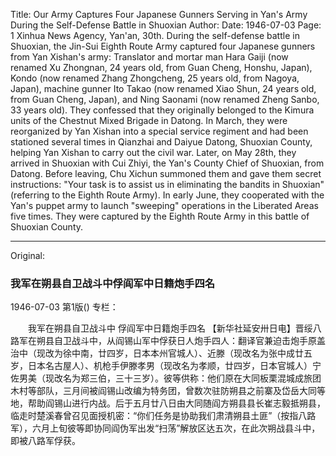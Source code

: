 Title: Our Army Captures Four Japanese Gunners Serving in Yan's Army During the Self-Defense Battle in Shuoxian
Author: 
Date: 1946-07-03
Page: 1
Xinhua News Agency, Yan'an, 30th. During the self-defense battle in Shuoxian, the Jin-Sui Eighth Route Army captured four Japanese gunners from Yan Xishan's army: Translator and mortar man Hara Gaiji (now renamed Xu Zhongnan, 24 years old, from Guan Cheng, Honshu, Japan), Kondo (now renamed Zhang Zhongcheng, 25 years old, from Nagoya, Japan), machine gunner Ito Takao (now renamed Xiao Shun, 24 years old, from Guan Cheng, Japan), and Ning Saonami (now renamed Zheng Sanbo, 33 years old). They confessed that they originally belonged to the Kimura units of the Chestnut Mixed Brigade in Datong. In March, they were reorganized by Yan Xishan into a special service regiment and had been stationed several times in Qianzhai and Daiyue Datong, Shuoxian County, helping Yan Xishan to carry out the civil war. Later, on May 28th, they arrived in Shuoxian with Cui Zhiyi, the Yan's County Chief of Shuoxian, from Datong. Before leaving, Chu Xichun summoned them and gave them secret instructions: "Your task is to assist us in eliminating the bandits in Shuoxian" (referring to the Eighth Route Army). In early June, they cooperated with the Yan's puppet army to launch "sweeping" operations in the Liberated Areas five times. They were captured by the Eighth Route Army in this battle of Shuoxian County.



<hr /> 

Original: 


### 我军在朔县自卫战斗中俘阎军中日籍炮手四名

1946-07-03
第1版()
专栏：

　　我军在朔县自卫战斗中
    俘阎军中日籍炮手四名
    【新华社延安卅日电】晋绥八路军在朔县自卫战斗中，从阎锡山军中俘获日人炮手四人：翻译官兼迫击炮手原盖治中（现改为徐中南，廿四岁，日本本州官城人）、近滕（现改名为张中成廿五岁，日本名古屋人）、机枪手伊滕孝男（现改名为孝顺，廿四岁，日本官城人）宁佐男美（现改名为郑三伯，三十三岁）。彼等供称：他们原在大同板栗混城成旅团木村等部队，三月间被阎锡山改编为特务团，曾数次驻防朔县之前寨及岱岳大同等地，帮助阎锡山进行内战。后于五月廿八日由大同随阎方朔县县长崔志毅抵朔县，临走时楚溪春曾召见面授机密：“你们任务是协助我们肃清朔县土匪”（按指八路军），六月上旬彼等即协同阎伪军出发“扫荡”解放区达五次，在此次朔战县斗中，即被八路军俘获。
